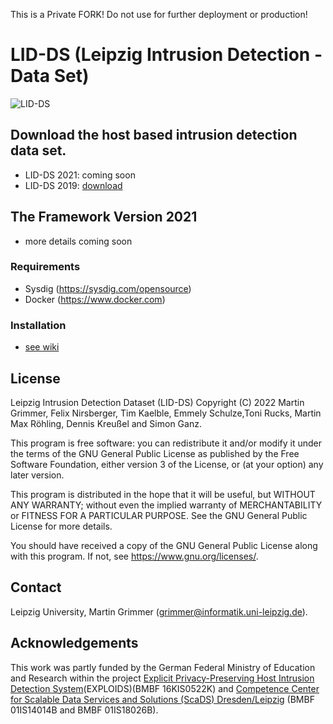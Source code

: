 This is a Private FORK! Do not use for further deployment or production!

# LID-DS (Leipzig Intrusion Detection - Data Set)

![LID-DS](https://raw.githubusercontent.com/LID-DS/LID-DS/master/lidds-logo-300.png)

## Download the host based intrusion detection data set.
* LID-DS 2021: coming soon
* LID-DS 2019: [download](https://cloud.scadsai.uni-leipzig.de/index.php/s/HLXiWssriRMt9pp)

## The Framework Version 2021
* more details coming soon

### Requirements
* Sysdig (https://sysdig.com/opensource)
* Docker (https://www.docker.com)

### Installation
* [see wiki](https://github.com/LID-DS/LID-DS/wiki/Documentation-and-Installation)

## License

Leipzig Intrusion Detection Dataset (LID-DS)
Copyright (C) 2022 Martin Grimmer, Felix Nirsberger, Tim Kaelble, Emmely Schulze,Toni Rucks, Martin Max Röhling, Dennis Kreußel and Simon Ganz.

This program is free software: you can redistribute it and/or modify
it under the terms of the GNU General Public License as published by
the Free Software Foundation, either version 3 of the License, or
(at your option) any later version.

This program is distributed in the hope that it will be useful,
but WITHOUT ANY WARRANTY; without even the implied warranty of
MERCHANTABILITY or FITNESS FOR A PARTICULAR PURPOSE. See the
GNU General Public License for more details.

You should have received a copy of the GNU General Public License
along with this program.  If not, see <https://www.gnu.org/licenses/>.

## Contact
Leipzig University, Martin Grimmer (grimmer@informatik.uni-leipzig.de).

## Acknowledgements

This work was partly funded by the German Federal Ministry of Education and Research within the project 
[Explicit Privacy-Preserving Host Intrusion Detection System](http://www.exploids.de)(EXPLOIDS)(BMBF 16KIS0522K) and 
[Competence Center for Scalable Data Services and Solutions (ScaDS) Dresden/Leipzig](http://www.scads.de) (BMBF 01IS14014B and BMBF 01IS18026B).
